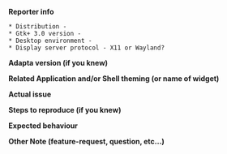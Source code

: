 **Reporter info**

 ```
 * Distribution -
 * Gtk+ 3.0 version -
 * Desktop environment -
 * Display server protocol - X11 or Wayland?
 ```

**Adapta version (if you knew)**



**Related Application and/or Shell theming (or name of widget)**



**Actual issue**



**Steps to reproduce (if you knew)**



**Expected behaviour**



**Other Note (feature-request, question, etc...)**



